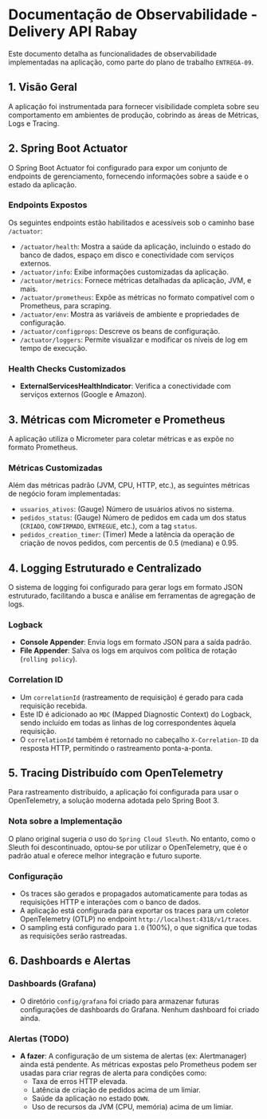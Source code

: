 # Documentação de Observabilidade - Delivery API Rabay

Este documento detalha as funcionalidades de observabilidade implementadas na aplicação, como parte do plano de trabalho `ENTREGA-09`.

## 1. Visão Geral

A aplicação foi instrumentada para fornecer visibilidade completa sobre seu comportamento em ambientes de produção, cobrindo as áreas de Métricas, Logs e Tracing.

## 2. Spring Boot Actuator

O Spring Boot Actuator foi configurado para expor um conjunto de endpoints de gerenciamento, fornecendo informações sobre a saúde e o estado da aplicação.

### Endpoints Expostos

Os seguintes endpoints estão habilitados e acessíveis sob o caminho base `/actuator`:

-   `/actuator/health`: Mostra a saúde da aplicação, incluindo o estado do banco de dados, espaço em disco e conectividade com serviços externos.
-   `/actuator/info`: Exibe informações customizadas da aplicação.
-   `/actuator/metrics`: Fornece métricas detalhadas da aplicação, JVM, e mais.
-   `/actuator/prometheus`: Expõe as métricas no formato compatível com o Prometheus, para scraping.
-   `/actuator/env`: Mostra as variáveis de ambiente e propriedades de configuração.
-   `/actuator/configprops`: Descreve os beans de configuração.
-   `/actuator/loggers`: Permite visualizar e modificar os níveis de log em tempo de execução.

### Health Checks Customizados

-   **ExternalServicesHealthIndicator**: Verifica a conectividade com serviços externos (Google e Amazon).

## 3. Métricas com Micrometer e Prometheus

A aplicação utiliza o Micrometer para coletar métricas e as expõe no formato Prometheus.

### Métricas Customizadas

Além das métricas padrão (JVM, CPU, HTTP, etc.), as seguintes métricas de negócio foram implementadas:

-   `usuarios_ativos`: (Gauge) Número de usuários ativos no sistema.
-   `pedidos_status`: (Gauge) Número de pedidos em cada um dos status (`CRIADO`, `CONFIRMADO`, `ENTREGUE`, etc.), com a tag `status`.
-   `pedidos_creation_timer`: (Timer) Mede a latência da operação de criação de novos pedidos, com percentis de 0.5 (mediana) e 0.95.

## 4. Logging Estruturado e Centralizado

O sistema de logging foi configurado para gerar logs em formato JSON estruturado, facilitando a busca e análise em ferramentas de agregação de logs.

### Logback

-   **Console Appender**: Envia logs em formato JSON para a saída padrão.
-   **File Appender**: Salva os logs em arquivos com política de rotação (`rolling policy`).

### Correlation ID

-   Um `correlationId` (rastreamento de requisição) é gerado para cada requisição recebida.
-   Este ID é adicionado ao `MDC` (Mapped Diagnostic Context) do Logback, sendo incluído em todas as linhas de log correspondentes àquela requisição.
-   O `correlationId` também é retornado no cabeçalho `X-Correlation-ID` da resposta HTTP, permitindo o rastreamento ponta-a-ponta.

## 5. Tracing Distribuído com OpenTelemetry

Para rastreamento distribuído, a aplicação foi configurada para usar o OpenTelemetry, a solução moderna adotada pelo Spring Boot 3.

### Nota sobre a Implementação

O plano original sugeria o uso do `Spring Cloud Sleuth`. No entanto, como o Sleuth foi descontinuado, optou-se por utilizar o OpenTelemetry, que é o padrão atual e oferece melhor integração e futuro suporte.

### Configuração

-   Os traces são gerados e propagados automaticamente para todas as requisições HTTP e interações com o banco de dados.
-   A aplicação está configurada para exportar os traces para um coletor OpenTelemetry (OTLP) no endpoint `http://localhost:4318/v1/traces`.
-   O sampling está configurado para `1.0` (100%), o que significa que todas as requisições serão rastreadas.

## 6. Dashboards e Alertas

### Dashboards (Grafana)

-   O diretório `config/grafana` foi criado para armazenar futuras configurações de dashboards do Grafana. Nenhum dashboard foi criado ainda.

### Alertas (TODO)

-   **A fazer**: A configuração de um sistema de alertas (ex: Alertmanager) ainda está pendente. As métricas expostas pelo Prometheus podem ser usadas para criar regras de alerta para condições como:
    -   Taxa de erros HTTP elevada.
    -   Latência de criação de pedidos acima de um limiar.
    -   Saúde da aplicação no estado `DOWN`.
    -   Uso de recursos da JVM (CPU, memória) acima de um limiar.
